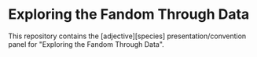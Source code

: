Exploring the Fandom Through Data
=================================

This repository contains the [adjective][species] presentation/convention panel
for "Exploring the Fandom Through Data".
